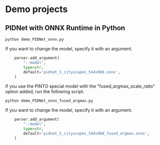 # Demo projects

## PIDNet with ONNX Runtime in Python
```
python demo_PIDNet_onnx.py
```

If you want to change the model, specify it with an argument.
```python
    parser.add_argument(
        "--model",
        type=str,
        default='pidnet_S_cityscapes_544x960.onnx',
    )
```

If you use the PINTO special model with the "fused_argmax_scale_ratio" option added, run the following script.

```
python demo_PIDNet_onnx_fused_argmax.py
```

If you want to change the model, specify it with an argument.
```python
    parser.add_argument(
        "--model",
        type=str,
        default='pidnet_S_cityscapes_544x960_fused_argmax.onnx',
    )
```
